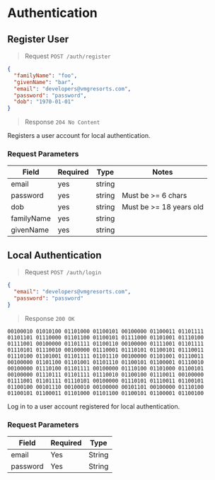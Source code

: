 # Authentication

## Register User

> Request `POST /auth/register`

```json
{
  "familyName": "foo",
  "givenName": "bar",
  "email": "developers@vmgresorts.com",
  "password": "password",
  "dob": "1970-01-01"
}
```

> Response `204 No Content`

Registers a user account for local authentication.

### Request Parameters

| Field      | Required | Type   | Notes                   |
| ---------- | -------- | ------ | ----------------------- |
| email      | yes      | string |                         |
| password   | yes      | string | Must be >= 6 chars      |
| dob        | yes      | string | Must be >= 18 years old |
| familyName | yes      | string |                         |
| givenName  | yes      | string |                         |

## Local Authentication

> Request `POST /auth/login`

```json
{
  "email": "developers@vmgresorts.com",
  "password": "password"
}
```

> Response `200 OK`

```plaintext
00100010 01010100 01101000 01100101 00100000 01100011 01101111 01101101 01110000 01101100 01100101 01111000 01101001 01110100 01111001 00100000 01101111 01100110 00100000 01111001 01101111 01110101 01110010 00100000 01110001 01110101 01100101 01110011 01110100 01101001 01101111 01101110 00100000 01101001 01110011 00100000 01101100 01101001 01101110 01100101 01100001 01110010 00100000 01110100 01101111 00100000 01110100 01101000 01100101 00100000 01110111 01101111 01110010 01100100 01110011 00100000 01111001 01101111 01110101 00100000 01110101 01110011 01100101 01100100 00101110 00100010 00100000 00101101 00100000 01110100 01100101 01100011 01101000 01101100 01100101 01100001 01100100
```

Log in to a user account registered for local authentication.

### Request Parameters

| Field    | Required | Type   |
| -------- | -------- | ------ |
| email    | Yes      | String |
| password | Yes      | String |
